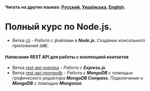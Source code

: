 **Читать на других языках: [Русский](README.md),
[Українська](README.ua.md), [English](README.en.md).**

# Полный курс по Node.js.

- Ветка [cli](https://github.com/YevhenChementsov/node-full-course/tree/cli) - *Работа с файлами в **Node.js**. Создание консольного приложения (**cli**).*
#### Написание **REST API** для работы с коллекцией контактов
- Ветка [rest-api-express](https://github.com/YevhenChementsov/node-full-course/tree/rest-api-express) - *Работа с **Express.js**.*
- Ветка [rest-api-mongodb](https://github.com/YevhenChementsov/node-full-course/tree/rest-api-mongodb) - *Работа с **MongoDB** с помощью графического редактора **MongoDB Compass**. Подключение к **MongoDB** с помощью **Mongoose**.*